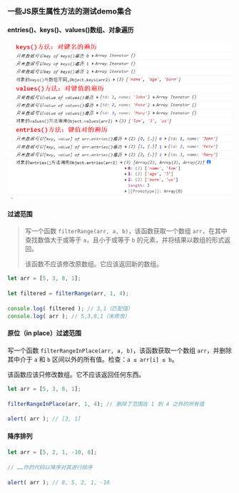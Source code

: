 ### 一些JS原生属性方法的测试demo集合

#### entries()、keys()、values()数组、对象遍历

<img src="./README/README/1.png" alt="1" style="zoom: 67%;" />

#### 过滤范围

>   写一个函数 `filterRange(arr, a, b)`，该函数获取一个数组 `arr`，在其中查找数值大于或等于 `a`，且小于或等于 `b` 的元素，并将结果以数组的形式返回。
>
>   该函数不应该修改原数组。它应该返回新的数组。

```js
let arr = [5, 3, 8, 1];

let filtered = filterRange(arr, 1, 4);

console.log( filtered ); // 3,1（匹配值）
console.log( arr ); // 5,3,8,1（未修改）
```

#### 原位（in place）过滤范围

写一个函数 `filterRangeInPlace(arr, a, b)`，该函数获取一个数组 `arr`，并删除其中介于 `a` 和 `b` 区间以外的所有值。检查：`a ≤ arr[i] ≤ b`。

该函数应该只修改数组。它不应该返回任何东西。

```js
let arr = [5, 3, 8, 1];

filterRangeInPlace(arr, 1, 4); // 删除了范围在 1 到 4 之外的所有值

alert( arr ); // [3, 1]
```

#### 降序排列

```js
let arr = [5, 2, 1, -10, 8];

// ……你的代码以降序对其进行排序

alert( arr ); // 8, 5, 2, 1, -10
```

